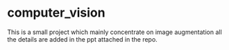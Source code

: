 # computer_vision
This is a small project which mainly concentrate on image augmentation all the details are added in the ppt attached in the repo.


